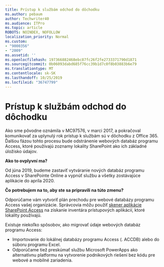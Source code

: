 ```yaml
---
title: Prístup k službám odchod do dôchodku
ms.author: pebaum
author: Techwriter40
ms.audience: ITPro
ms.topic: article
ROBOTS: NOINDEX, NOFOLLOW
localization_priority: Normal
ms.custom:
- "9000356"
- "2009"
ms.assetid: ''
ms.openlocfilehash: 197366882468ebc87fc26f2fe2733371790d1871
ms.sourcegitcommit: 0b06093dabd685f76cc39b1d7c0f8b03883b6e79
ms.translationtype: MT
ms.contentlocale: sk-SK
ms.lasthandoff: 10/25/2019
ms.locfileid: "36747799"
---
```

# <a name="access-services-retirement"></a>Prístup k službám odchod do dôchodku

Ako sme pôvodne oznámila v MC97576, v marci 2017, a pokračoval komunikovať za uplynulý rok prístup k službám sú v dôchodku z Office 365. Ďalšou fázou tohto procesu bude odstránenie webových databáz programu Access, ktoré používajú zoznamy lokality SharePoint ako ich základné úložisko údajov.

**Ako to ovplyvní ma?**

Od júna 2019, budeme zastaviť vytváranie nových databáz programu Access v SharePointe Online a vypnúť službu a všetky zostávajúce aplikácie do apríla 2020.

**Čo potrebujem na to, aby ste sa pripravili na túto zmenu?**

Odporúčame vám vytvoriť plán prechodu pre webové databázy programu Access vašej organizácie. Správcovia môžu použiť [skener aplikácie SharePoint Access](https://github.com/SharePoint/PnP-Tools/tree/master/Solutions/SharePoint.AccessApp.Scanner) na získanie inventára prístupových aplikácií, ktoré lokality používajú.

Existuje niekoľko spôsobov, ako migrovať údaje webových databáz programu Access:

- Importovanie do lokálnej databázy programu Access (. ACCDB) alebo do súboru programu Excel.
- Odporúčame tiež preskúmať službu Microsoft PowerApps ako alternatívnu platformu na vytvorenie podnikových riešení bez kódu pre webové a mobilné zariadenia.